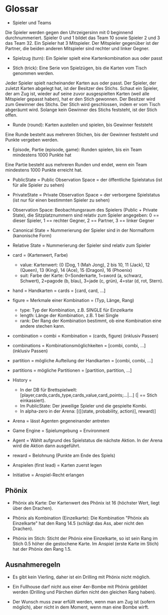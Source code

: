 Glossar
========

- Spieler und Teams

Die Spieler werden gegen den Uhrzeigersinn mit 0 beginnend durchnummeriert. Spieler 0 und 1 bildet das Team 10 sowie
Spieler 2 und 3 das Team 32. Ein Spieler hat 3 Mitspieler. Der Mitspieler gegenüber ist der Partner, die beiden anderen 
Mitspieler sind rechter und linker Gegner.

- Spielzug (turn): Ein Spieler spielt eine Kartenkombination aus oder passt

- Stich (trick): Eine Serie von Spielzügen, bis die Karten vom Tisch genommen werden. 

Jeder Spieler spielt nacheinander Karten aus oder passt. Der Spieler, der zuletzt Karten abgelegt hat, ist der Besitzer 
des Stichs. Schaut ein Spieler, der am Zug ist, wieder auf seine zuvor ausgespielten Karten (weil alle Mitspieler 
gepasst haben), hat er den Stich gewonnen. Der Besitzer wird zum Gewinner des Stichs. Der Stich wird geschlossen, indem
er vom Tisch abgeräumt wird. Solange kein Gewinner des Stichs feststeht, ist der Stich offen. 

- Runde (round): Karten austeilen und spielen, bis Gewinner feststeht

Eine Runde besteht aus mehreren Stichen, bis der Gewinner feststeht und Punkte vergeben werden. 

- Episode, Partie (episode, game): Runden spielen, bis ein Team mindestens 1000 Punkte hat 

Eine Partie besteht aus mehreren Runden und endet, wenn ein Team mindestens 1000 Punkte erreicht hat.

- PublicState = Public Observation Space = der öffentliche Spielstatus (ist für alle Spieler zu sehen)

- PrivateState = Private Observation Space = der verborgene Spielstatus (ist nur für einen bestimmten Spieler zu sehen)
 
- Observation Space: Beobachtungsraum des Spielers (Public + Private State), die Sitzplatznummern sind relativ zum Spieler angegeben:
  0 == dieser Spieler, 1 == rechter Gegner, 2 == Partner, 3 == linker Gegner

- Canonical State = Nummerierung der Spieler sind in der Normalform (kanonische Form)

- Relative State = Nummerierung der Spieler sind relativ zum Spieler 

- card = (Kartenwert, Farbe)
    - value: Kartenwert: (0 (Dog, 1 (Mah Jong), 2 bis 10, 11 (Jack), 12 (Queen), 13 (King), 14 (Ace), 15 (Dragon), 16 (Phoenix)
    - suit: Farbe der Karte: 0=Sonderkarte, 1=sword (a, schwarz, Schwert), 2=pagode (b, blau), 3=jade (c, grün), 4=star (d, rot, Stern).
  
- hand = Handkarten = cards = [card, card, ...]
 
- figure = Merkmale einer Kombination = (Typ, Länge, Rang)
    - type: Typ der Kombination, z.B. SINGLE für Einzelkarte
    - length: Länge der Kombination, z.B. 1 bei Single
    - rank: Der Rang der Kombination bestimmt, ob eine Kombination eine andere stechen kann.
 
- combination = combi = Kombination = (cards, figure) (inklusiv Passen)
  
- combinations = Kombinationsmöglichkeiten = [combi, combi, ...] (inklusiv Passen)
 
- partition = mögliche Aufteilung der Handkarten = [combi, combi, ...]

- partitions = mögliche Partitionen = [partition, partition, ...]

- History = 
  - In der DB für Brettspielwelt: [player,cards,cards_type,cards_value,card_points;...|...] (| == Stich einkassiert). 
  - Im PublicState: Der jeweilige Spieler und die gespielte Kombi.
  - In alpha-zero in der Arena: [([(state, probability, action)], reward)] 

- Arena = lässt Agenten gegeneinander antreten
 
- Game Engine = Spielumgebung = Environment

- Agent = Wählt aufgrund des Spielstatus die nächste Aktion. In der Arena wird die Aktion dann ausgeführt.

- reward = Belohnung (Punkte am Ende des Spiels)

- Anspielen (first lead) = Karten zuerst legen 

- Initiative = Anspiel-Recht erlangen
  

## Phönix

- Phönix als Karte: 
  Der Kartenwert des Phönix ist 16 (höchster Wert, liegt über den Drachen).

- Phönix als Kombination (Einzelkarte):
  Die Kombination "Phönix als Einzelkarte" hat den Rang 14.5 (schlägt das Ass, aber nicht den Drachen).

- Phönix im Stich:
  Sticht der Phönix eine Einzelkarte, so ist sein Rang im Stich 0.5 höher die gestochene Karte. 
  Im Anspiel (erste Karte im Stich) hat der Phönix den Rang 1.5.


## Ausnahmeregeln
 
- Es gibt kein Vierling, daher ist ein Drilling mit Phönix nicht möglich.

- Ein Fullhouse darf nicht aus einer 4er-Bombe mit Phönix gebildet werden (Drilling und Pärchen dürfen nicht den gleichen Rang haben).

- Der Wunsch muss zwar erfüllt werden, wenn man am Zug ist (sofern möglich), aber nicht in dem Moment, wenn man eine Bombe wirft.
